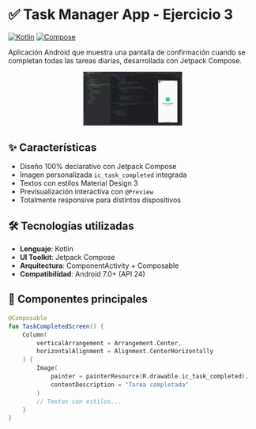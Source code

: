 # ✅ Task Manager App - Ejercicio 3

[![Kotlin](https://img.shields.io/badge/Kotlin-1.9.0-blue.svg)](https://kotlinlang.org)
[![Compose](https://img.shields.io/badge/Jetpack%20Compose-1.6.0-brightgreen)](https://developer.android.com/jetpack/compose)

Aplicación Android que muestra una pantalla de confirmación cuando se completan todas las tareas diarias, desarrollada con Jetpack Compose.

<div align="center">
  <img src="app/src/main/res/drawable-nodpi/captura_ejercicio_3_b.png" width="200" alt="Pantalla de tareas completadas">
</div>

## ✨ Características
- Diseño 100% declarativo con Jetpack Compose
- Imagen personalizada `ic_task_completed` integrada
- Textos con estilos Material Design 3
- Previsualización interactiva con `@Preview`
- Totalmente responsive para distintos dispositivos

## 🛠 Tecnologías utilizadas
- **Lenguaje**: Kotlin
- **UI Toolkit**: Jetpack Compose
- **Arquitectura**: ComponentActivity + Composable
- **Compatibilidad**: Android 7.0+ (API 24)

## 🎨 Componentes principales
```kotlin
@Composable
fun TaskCompletedScreen() {
    Column(
        verticalArrangement = Arrangement.Center,
        horizontalAlignment = Alignment.CenterHorizontally
    ) {
        Image(
            painter = painterResource(R.drawable.ic_task_completed),
            contentDescription = "Tarea completada"
        )
        // Textos con estilos...
    }
}
